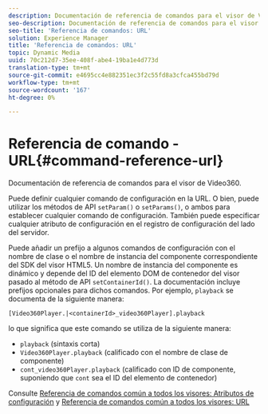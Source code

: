 ```yaml
---
description: Documentación de referencia de comandos para el visor de Video360.
seo-description: Documentación de referencia de comandos para el visor de Video360.
seo-title: 'Referencia de comandos: URL'
solution: Experience Manager
title: 'Referencia de comandos: URL'
topic: Dynamic Media
uuid: 70c212d7-35ee-408f-abe4-19ba1e4d773d
translation-type: tm+mt
source-git-commit: e4695cc4e882351ec3f2c55fd8a3cfca455bd79d
workflow-type: tm+mt
source-wordcount: '167'
ht-degree: 0%

---
```



# Referencia de comando - URL{#command-reference-url}

Documentación de referencia de comandos para el visor de Video360.

Puede definir cualquier comando de configuración en la URL. O bien, puede utilizar los métodos de API `setParam()` o `setParams()`, o ambos para establecer cualquier comando de configuración. También puede especificar cualquier atributo de configuración en el registro de configuración del lado del servidor.

Puede añadir un prefijo a algunos comandos de configuración con el nombre de clase o el nombre de instancia del componente correspondiente del SDK del visor HTML5. Un nombre de instancia del componente es dinámico y depende del ID del elemento DOM de contenedor del visor pasado al método de API `setContainerId()`. La documentación incluye prefijos opcionales para dichos comandos. Por ejemplo, `playback` se documenta de la siguiente manera:

```
[Video360Player.|<containerId>_video360Player].playback
```

lo que significa que este comando se utiliza de la siguiente manera:

* `playback` (sintaxis corta)
* `Video360Player.playback` (calificado con el nombre de clase de componente)
* `cont_video360Player.playback` (calificado con ID de componente, suponiendo que  `cont` sea el ID del elemento de contenedor)

Consulte [Referencia de comandos común a todos los visores: Atributos de configuración](../../../r-html5-viewer-20-cmdref-configattrib/r-html5-viewer-20-cmdref-configattrib.md#concept-850e0f2c49b949deb7cfbfd330d329bd) y [Referencia de comandos común a todos los visores: URL](../../../c-html5-viewer-20-cmdref-url/c-html5-viewer-20-cmdref-url.md#concept-9b337f349b7b406b8c33c7ee96b3e226)

